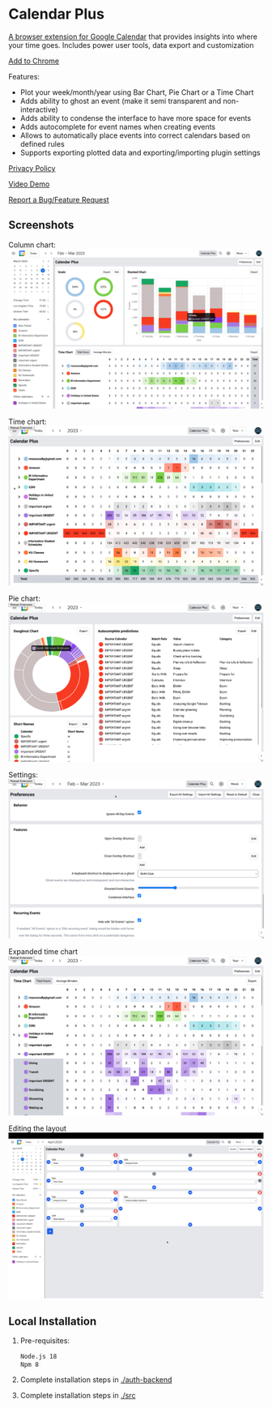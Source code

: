 # Calendar Plus

[A browser extension for Google Calendar](https://chrome.google.com/webstore/detail/calendar-plus/kgbbebdcmdgkbopcffmpgkgcmcoomhmh)
that provides insights into where your time goes. Includes power user tools,
data export and customization

[Add to Chrome](https://chrome.google.com/webstore/detail/calendar-plus/kgbbebdcmdgkbopcffmpgkgcmcoomhmh)

Features:

- Plot your week/month/year using Bar Chart, Pie Chart or a Time Chart
- Adds ability to ghost an event (make it semi transparent and non-interactive)
- Adds ability to condense the interface to have more space for events
- Adds autocomplete for event names when creating events
- Allows to automatically place events into correct calendars based on defined
  rules
- Supports exporting plotted data and exporting/importing plugin settings

[Privacy Policy](https://calendar-plus.patii.uk/docs/privacy/)

[Video Demo](https://youtu.be/FZ_468t033A)

[Report a Bug/Feature Request](https://github.com/maxpatiiuk/calendar-plus/issues/new)

## Screenshots

Column chart: [![Column chart](./docs/img/1.jpg)](https://youtu.be/FZ_468t033A)

Time chart: [![Time chart](./docs/img/2.png)](https://youtu.be/FZ_468t033A)

Pie chart: [![Pie chart](./docs/img/3.png)](https://youtu.be/FZ_468t033A)

Settings: [![Settings](./docs/img/4.png)](https://youtu.be/FZ_468t033A)

Expanded time chart
[![Expanded time chart](./docs/img/5.png)](https://youtu.be/FZ_468t033A)

Editing the layout
[![Editing the layout](./docs/img/6.png)](https://youtu.be/FZ_468t033A)

## Local Installation

1. Pre-requisites:

   ```
   Node.js 18
   Npm 8
   ```

2. Complete installation steps in [./auth-backend](./auth-backend/)

3. Complete installation steps in [./src](./src/)
